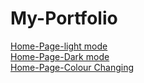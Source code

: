 # My-Portfolio
[Home-Page-light mode](https://drive.google.com/file/d/1zgPUNHxSuf7McvtGmZj61HDjCTsRjqJS/view?usp=drive_link)<br/>
[Home-Page-Dark mode](https://drive.google.com/file/d/1gkKhicgEla1UQ5LSiiq5FJRzm6SGEBwH/view?usp=drive_link)<br/>
[Home-Page-Colour Changing](https://drive.google.com/file/d/1gkKhicgEla1UQ5LSiiq5FJRzm6SGEBwH/view?usp=drive_link)
